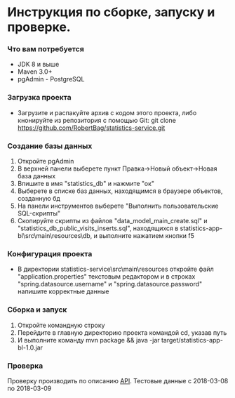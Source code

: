 # Инструкция по сборке, запуску и проверке.
### Что вам потребуется
* JDK 8 и выше
* Maven 3.0+
* pgAdmin - PostgreSQL
### Загрузка проекта
* Загрузите и распакуйте архив с кодом этого проекта, либо кнонируйте из репозитория с помощью Git: git clone https://github.com/RobertBag/statistics-service.git
### Создание базы данных
1. Откройте pgAdmin
2. В верхней панели выберете пункт Правка->Новый объект->Новая база данных
3. Впишите в имя "statistics_db" и нажмите "ок"
4. Выберете в списке баз данных, находящимся в браузере объектов, созданную бд
5. На панели инструментов выберете "Выполнить пользовательские SQL-скрипты"
6. Скопируйте скрипты из файлов "data_model_main_create.sql" и "statistics_db_public_visits_inserts.sql", находящихся в statistics-app-bl\src\main\resources\db, и выполните нажатием кнопки f5
### Конфигурация проекта
* В директории statistics-service\src\main\resources откройте файл "application.properties" текстовым редактором и в строках "spring.datasource.username" и "spring.datasource.password" напишите корректные данные 
### Сборка и запуск
1. Откройте командную строку 
2. Перейдите в главную директорию проекта командой cd, указав путь
3. И выполните команду mvn package && java -jar target/statistics-app-bl-1.0.jar
### Проверка
Проверку производить по описанию [API](https://github.com/RobertBag/statistics-service/wiki/API).
Тестовые данные с 2018-03-08 по 2018-03-09
